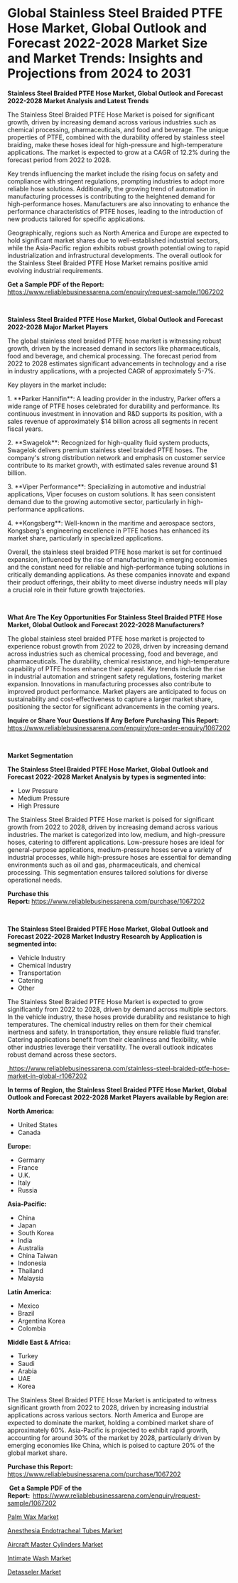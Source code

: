 <p><h1>Global Stainless Steel Braided PTFE Hose Market, Global Outlook and Forecast 2022-2028 Market Size and Market Trends: Insights and Projections from 2024 to 2031</h1></p><p><strong>Stainless Steel Braided PTFE Hose Market, Global Outlook and Forecast 2022-2028 Market Analysis and Latest Trends</strong></p>
<p><p>The Stainless Steel Braided PTFE Hose Market is poised for significant growth, driven by increasing demand across various industries such as chemical processing, pharmaceuticals, and food and beverage. The unique properties of PTFE, combined with the durability offered by stainless steel braiding, make these hoses ideal for high-pressure and high-temperature applications. The market is expected to grow at a CAGR of 12.2% during the forecast period from 2022 to 2028.</p><p>Key trends influencing the market include the rising focus on safety and compliance with stringent regulations, prompting industries to adopt more reliable hose solutions. Additionally, the growing trend of automation in manufacturing processes is contributing to the heightened demand for high-performance hoses. Manufacturers are also innovating to enhance the performance characteristics of PTFE hoses, leading to the introduction of new products tailored for specific applications. </p><p>Geographically, regions such as North America and Europe are expected to hold significant market shares due to well-established industrial sectors, while the Asia-Pacific region exhibits robust growth potential owing to rapid industrialization and infrastructural developments. The overall outlook for the Stainless Steel Braided PTFE Hose Market remains positive amid evolving industrial requirements.</p></p>
<p><strong>Get a Sample PDF of the Report:&nbsp;</strong> <a href="https://www.reliablebusinessarena.com/enquiry/request-sample/1067202">https://www.reliablebusinessarena.com/enquiry/request-sample/1067202</a></p>
<p>&nbsp;</p>
<p><strong>Stainless Steel Braided PTFE Hose Market, Global Outlook and Forecast 2022-2028 Major Market Players</strong></p>
<p><p>The global stainless steel braided PTFE hose market is witnessing robust growth, driven by the increased demand in sectors like pharmaceuticals, food and beverage, and chemical processing. The forecast period from 2022 to 2028 estimates significant advancements in technology and a rise in industry applications, with a projected CAGR of approximately 5-7%.</p><p>Key players in the market include:</p><p>1. **Parker Hannifin**: A leading provider in the industry, Parker offers a wide range of PTFE hoses celebrated for durability and performance. Its continuous investment in innovation and R&D supports its position, with a sales revenue of approximately $14 billion across all segments in recent fiscal years.</p><p>2. **Swagelok**: Recognized for high-quality fluid system products, Swagelok delivers premium stainless steel braided PTFE hoses. The company's strong distribution network and emphasis on customer service contribute to its market growth, with estimated sales revenue around $1 billion.</p><p>3. **Viper Performance**: Specializing in automotive and industrial applications, Viper focuses on custom solutions. It has seen consistent demand due to the growing automotive sector, particularly in high-performance applications.</p><p>4. **Kongsberg**: Well-known in the maritime and aerospace sectors, Kongsberg's engineering excellence in PTFE hoses has enhanced its market share, particularly in specialized applications.</p><p>Overall, the stainless steel braided PTFE hose market is set for continued expansion, influenced by the rise of manufacturing in emerging economies and the constant need for reliable and high-performance tubing solutions in critically demanding applications. As these companies innovate and expand their product offerings, their ability to meet diverse industry needs will play a crucial role in their future growth trajectories.</p></p>
<p>&nbsp;</p>
<p><strong>What Are The Key Opportunities For Stainless Steel Braided PTFE Hose Market, Global Outlook and Forecast 2022-2028 Manufacturers?</strong></p>
<p><p>The global stainless steel braided PTFE hose market is projected to experience robust growth from 2022 to 2028, driven by increasing demand across industries such as chemical processing, food and beverage, and pharmaceuticals. The durability, chemical resistance, and high-temperature capability of PTFE hoses enhance their appeal. Key trends include the rise in industrial automation and stringent safety regulations, fostering market expansion. Innovations in manufacturing processes also contribute to improved product performance. Market players are anticipated to focus on sustainability and cost-effectiveness to capture a larger market share, positioning the sector for significant advancements in the coming years.</p></p>
<p><strong>Inquire or Share Your Questions If Any Before Purchasing This Report:</strong> <a href="https://www.reliablebusinessarena.com/enquiry/pre-order-enquiry/1067202">https://www.reliablebusinessarena.com/enquiry/pre-order-enquiry/1067202</a></p>
<p>&nbsp;</p>
<p><strong>Market Segmentation</strong></p>
<p><strong>The Stainless Steel Braided PTFE Hose Market, Global Outlook and Forecast 2022-2028 Market Analysis by types is segmented into:</strong></p>
<p><ul><li>Low Pressure</li><li>Medium Pressure</li><li>High Pressure</li></ul></p>
<p><p>The Stainless Steel Braided PTFE Hose market is poised for significant growth from 2022 to 2028, driven by increasing demand across various industries. The market is categorized into low, medium, and high-pressure hoses, catering to different applications. Low-pressure hoses are ideal for general-purpose applications, medium-pressure hoses serve a variety of industrial processes, while high-pressure hoses are essential for demanding environments such as oil and gas, pharmaceuticals, and chemical processing. This segmentation ensures tailored solutions for diverse operational needs.</p></p>
<p><strong>Purchase this Report:&nbsp;</strong><a href="https://www.reliablebusinessarena.com/purchase/1067202">https://www.reliablebusinessarena.com/purchase/1067202</a></p>
<p>&nbsp;</p>
<p><strong>The Stainless Steel Braided PTFE Hose Market, Global Outlook and Forecast 2022-2028 Market Industry Research by Application is segmented into:</strong></p>
<p><ul><li>Vehicle Industry</li><li>Chemical Industry</li><li>Transportation</li><li>Catering</li><li>Other</li></ul></p>
<p><p>The Stainless Steel Braided PTFE Hose Market is expected to grow significantly from 2022 to 2028, driven by demand across multiple sectors. In the vehicle industry, these hoses provide durability and resistance to high temperatures. The chemical industry relies on them for their chemical inertness and safety. In transportation, they ensure reliable fluid transfer. Catering applications benefit from their cleanliness and flexibility, while other industries leverage their versatility. The overall outlook indicates robust demand across these sectors.</p></p>
<p><a href="https://www.reliablebusinessarena.com/stainless-steel-braided-ptfe-hose-market-in-global-r1067202">&nbsp;https://www.reliablebusinessarena.com/stainless-steel-braided-ptfe-hose-market-in-global-r1067202</a></p>
<p><strong>In terms of Region, the Stainless Steel Braided PTFE Hose Market, Global Outlook and Forecast 2022-2028 Market Players available by Region are:</strong></p>
<p>
    <p> <strong> North America: </strong>
        <ul>
            <li>United States</li>
            <li>Canada</li>
        </ul>
        </p> 
    <p> <strong> Europe: </strong>
        <ul>
            <li>Germany</li>
            <li>France</li>
            <li>U.K.</li>
            <li>Italy</li>
            <li>Russia</li>
        </ul>
        </p> 
    <p> <strong> Asia-Pacific: </strong>
        <ul>
            <li>China</li>
            <li>Japan</li>
            <li>South Korea</li>
            <li>India</li>
            <li>Australia</li>
            <li>China Taiwan</li>
            <li>Indonesia</li>
            <li>Thailand</li>
            <li>Malaysia</li>
        </ul>
        </p> 
    <p> <strong> Latin America: </strong>
        <ul>
            <li>Mexico</li>
            <li>Brazil</li>
            <li>Argentina Korea</li>
            <li>Colombia</li>
        </ul>
        </p> 
    <p> <strong> Middle East & Africa: </strong>
        <ul>
            <li>Turkey</li>
            <li>Saudi</li>
            <li>Arabia</li>
            <li>UAE</li>
            <li>Korea</li>
        </ul>
    </p>
    </p>
<p><p>The Stainless Steel Braided PTFE Hose Market is anticipated to witness significant growth from 2022 to 2028, driven by increasing industrial applications across various sectors. North America and Europe are expected to dominate the market, holding a combined market share of approximately 60%. Asia-Pacific is projected to exhibit rapid growth, accounting for around 30% of the market by 2028, particularly driven by emerging economies like China, which is poised to capture 20% of the global market share.</p></p>
<p><strong>Purchase this Report: </strong><a href="https://www.reliablebusinessarena.com/purchase/1067202">https://www.reliablebusinessarena.com/purchase/1067202</a></p>
<p>&nbsp;<strong>Get a Sample PDF of the Report:&nbsp;&nbsp;</strong><a href="https://www.reliablebusinessarena.com/enquiry/request-sample/1067202">https://www.reliablebusinessarena.com/enquiry/request-sample/1067202</a></p>
<p><strong></strong></p>
<p><p><a href="https://issuu.com/reportprime-2/docs/palm-wax-market-size-2030.pptx_80841719c22316">Palm Wax Market</a></p><p><a href="https://www.linkedin.com/pulse/global-anesthesia-endotracheal-tubes-market-trends-analysis-nliac?trackingId=6qbvmriBRGeacyGKkfvH4Q%3D%3D">Anesthesia Endotracheal Tubes Market</a></p><p><a href="https://medium.com/@lucas.vaughan6769/the-global-market-overview-of-the-aircraft-master-cylinders-market-provides-a-unique-perspective-e8e1440d7d8a">Aircraft Master Cylinders Market</a></p><p><a href="https://www.linkedin.com/pulse/insights-intimate-wash-industry-market-financial-status-size-kd8oc?trackingId=Sj%2B38RtdR%2BuGflFi0nBGxQ%3D%3D">Intimate Wash Market</a></p><p><a href="https://medium.com/@lucas.vaughan6769/the-detasseler-market-is-anticipated-to-experience-significant-growth-with-a-projected-cagr-of-4-161568e1bfc1">Detasseler Market</a></p></p>